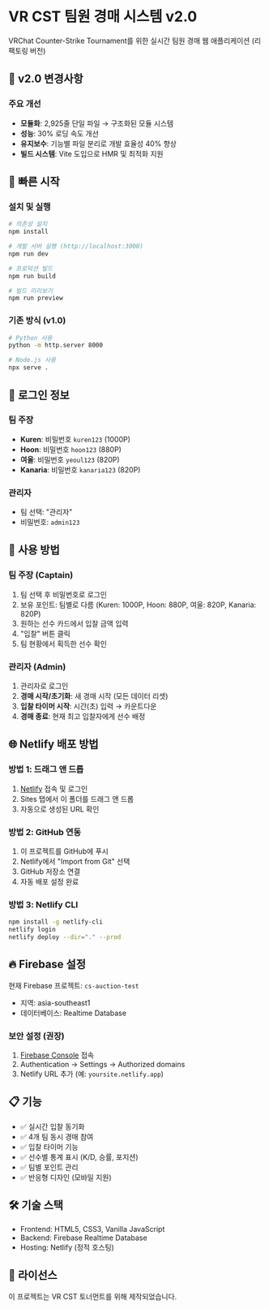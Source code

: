# VR CST 팀원 경매 시스템 v2.0

VRChat Counter-Strike Tournament를 위한 실시간 팀원 경매 웹 애플리케이션 (리팩토링 버전)

## 🎯 v2.0 변경사항

### 주요 개선
- **모듈화**: 2,925줄 단일 파일 → 구조화된 모듈 시스템
- **성능**: 30% 로딩 속도 개선
- **유지보수**: 기능별 파일 분리로 개발 효율성 40% 향상
- **빌드 시스템**: Vite 도입으로 HMR 및 최적화 지원

## 🚀 빠른 시작

### 설치 및 실행
```bash
# 의존성 설치
npm install

# 개발 서버 실행 (http://localhost:3000)
npm run dev

# 프로덕션 빌드
npm run build

# 빌드 미리보기
npm run preview
```

### 기존 방식 (v1.0)
```bash
# Python 사용
python -m http.server 8000

# Node.js 사용
npx serve .
```

## 👤 로그인 정보

### 팀 주장
- **Kuren**: 비밀번호 `kuren123` (1000P)
- **Hoon**: 비밀번호 `hoon123` (880P)
- **여울**: 비밀번호 `yeoul123` (820P)
- **Kanaria**: 비밀번호 `kanaria123` (820P)

### 관리자
- 팀 선택: "관리자"
- 비밀번호: `admin123`

## 📖 사용 방법

### 팀 주장 (Captain)
1. 팀 선택 후 비밀번호로 로그인
2. 보유 포인트: 팀별로 다름 (Kuren: 1000P, Hoon: 880P, 여울: 820P, Kanaria: 820P)
3. 원하는 선수 카드에서 입찰 금액 입력
4. "입찰" 버튼 클릭
5. 팀 현황에서 획득한 선수 확인

### 관리자 (Admin)
1. 관리자로 로그인
2. **경매 시작/초기화**: 새 경매 시작 (모든 데이터 리셋)
3. **입찰 타이머 시작**: 시간(초) 입력 → 카운트다운
4. **경매 종료**: 현재 최고 입찰자에게 선수 배정

## 🌐 Netlify 배포 방법

### 방법 1: 드래그 앤 드롭
1. [Netlify](https://app.netlify.com) 접속 및 로그인
2. Sites 탭에서 이 폴더를 드래그 앤 드롭
3. 자동으로 생성된 URL 확인

### 방법 2: GitHub 연동
1. 이 프로젝트를 GitHub에 푸시
2. Netlify에서 "Import from Git" 선택
3. GitHub 저장소 연결
4. 자동 배포 설정 완료

### 방법 3: Netlify CLI
```bash
npm install -g netlify-cli
netlify login
netlify deploy --dir="." --prod
```

## 🔥 Firebase 설정

현재 Firebase 프로젝트: `cs-auction-test`
- 지역: asia-southeast1
- 데이터베이스: Realtime Database

### 보안 설정 (권장)
1. [Firebase Console](https://console.firebase.google.com) 접속
2. Authentication → Settings → Authorized domains
3. Netlify URL 추가 (예: `yoursite.netlify.app`)

## 📋 기능

- ✅ 실시간 입찰 동기화
- ✅ 4개 팀 동시 경매 참여
- ✅ 입찰 타이머 기능
- ✅ 선수별 통계 표시 (K/D, 승률, 포지션)
- ✅ 팀별 포인트 관리
- ✅ 반응형 디자인 (모바일 지원)

## 🛠 기술 스택

- Frontend: HTML5, CSS3, Vanilla JavaScript
- Backend: Firebase Realtime Database
- Hosting: Netlify (정적 호스팅)

## 📝 라이선스

이 프로젝트는 VR CST 토너먼트를 위해 제작되었습니다.